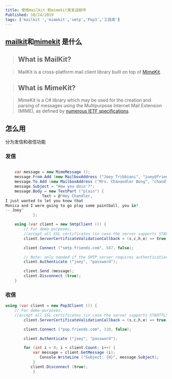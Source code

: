 ```yaml
---
title: 使用mailkit 和mimekit来发送邮件
Published: 10/24/2019
tags: ['mailkit ','mimekit','smtp','Pop3','工具库'] 
---
```


## [mailkit](https://github.com/jstedfast/MailKit)和[mimekit](https://github.com/jstedfast/MimeKit) 是什么

> ## What is MailKit?

> MailKit is a cross-platform mail client library built on top of [MimeKit](https://github.com/jstedfast/MimeKit).

> ## What is MimeKit?

> MimeKit is a C# library which may be used for the creation and parsing of messages using the Multipurpose Internet Mail Extension (MIME), as defined by [numerous IETF specifications](https://github.com/jstedfast/MimeKit/blob/master/RFCs.md).

## 怎么用
分为发信和收信功能

### 发信
```csharp
 
	var message = new MimeMessage ();
	message.From.Add (new MailboxAddress ("Joey Tribbiani", "joey@friends.com"));
	message.To.Add (new MailboxAddress ("Mrs. Chanandler Bong", "chandler@friends.com"));
	message.Subject = "How you doin'?";
    message.Body = new TextPart ("plain") {
				Text = @"Hey Chandler,
I just wanted to let you know that
Monica and I were going to go play some paintball, you in?
-- Joey"
			};

	using (var client = new SmtpClient ()) {
		// For demo-purposes, 
        //accept all SSL certificates (in case the server supports STARTTLS)
		client.ServerCertificateValidationCallback = (s,c,h,e) => true;

		client.Connect ("smtp.friends.com", 587, false);

		// Note: only needed if the SMTP server requires authentication
		client.Authenticate ("joey", "password");

		client.Send (message);
		client.Disconnect (true);
	}
```

### 收信
```csharp
using (var client = new Pop3Client ()) {
	// For demo-purposes, 
    //accept all SSL certificates (in case the server supports STARTTLS)
		client.ServerCertificateValidationCallback = (s,c,h,e) => true;

		client.Connect ("pop.friends.com", 110, false);

		client.Authenticate ("joey", "password");

		for (int i = 0; i < client.Count; i++) {
			var message = client.GetMessage (i);
			   Console.WriteLine ("Subject: {0}", message.Subject);
			}
           client.Disconnect (true);
			}
```
